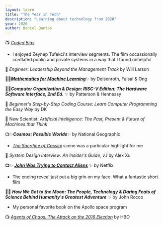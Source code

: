 ```yaml
---
layout: learn
title: "The Year in Tech"
description: "Learning about technology from 2020"
year: 2020
author: Daniel Dantas
---
```


📺 [_Coded Bias_](https://www.netflix.com/title/81328723) <!-- 3/6/2025 -->
- I enjoyed Zeynep Tufekci's interview segments. The film occassionally conflated public and private systems in a way that I found unhelpful

📕 *Engineer: Leadership Beyond the Management Track* by Will Larson <!-- 11/19/2024 -->

📕✨[***Mathematics for Machine Learning***](https://mml-book.github.io/)✨ by Deisenroth, Faisal & Ong <!-- 9/8/2024 -->

📕✨***Computer Organization & Design: RISC-V Edition: The Hardware Software Interface, 2nd Ed.*** ✨ by Patterson & Hennessy <!-- 8/17/2024 -->

📕 *Beginner's Step-by-Step Coding Course: Learn Computer Programming the Easy Way* by DK <!-- 3/9/2024 -->

📔 New Scientist: *Artificial Intelligence: The Past, Present & Future of Machines that Think* <!-- 10/7/2023 -->

📺✨***Cosmos: Possible Worlds***✨ by National Geographic <!-- 9/29/2023 -->
- [_The Sacrifice of Cassini_](https://www.youtube.com/watch?v=SUdZVsP6kgY) scene was a particular highlight for me

📕 *System Design Interview: An Insider's Guide, v.1* by Alex Xu <!-- 10/26/2022 -->

📺✨ ***[John Was Trying to Contact Aliens](https://www.netflix.com/title/81252991)*** ✨ by Netflix <!-- 5/3/2021 -->
- The ending reveal just put a big grin on my face. What a fantastic short film

📕✨ ***How We Got to the Moon: The People, Technology & Daring Feats of Science Behind Humanity's Greatest Adventure*** ✨ by	John Rocco <!-- 2/17/2021 -->
- My personal favorite book on the Apollo space program

📺 [_Agents of Chaos: The Attack on the 2016 Election_](https://www.hbo.com/agents-of-chaos) by HBO <!-- 1/12/2021 -->
